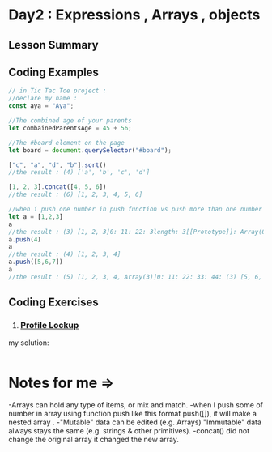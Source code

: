 # Day2 : Expressions , Arrays , objects


## Lesson Summary


## Coding Examples
```javascript
// in Tic Tac Toe project :
//declare my name :
const aya = "Aya";

//The combined age of your parents
let combainedParentsAge = 45 + 56;

//The #board element on the page
let board = document.querySelector("#board");

["c", "a", "d", "b"].sort()
//the result : (4) ['a', 'b', 'c', 'd']

[1, 2, 3].concat([4, 5, 6])
//the result : (6) [1, 2, 3, 4, 5, 6]

//when i push one number in push function vs push more than one number in push function
let a = [1,2,3]
a
//the result : (3) [1, 2, 3]0: 11: 22: 3length: 3[[Prototype]]: Array(0)
a.push(4)
a
//the result : (4) [1, 2, 3, 4]
a.push([5,6,7])
a
//the result : (5) [1, 2, 3, 4, Array(3)]0: 11: 22: 33: 44: (3) [5, 6, 7]length: 5[[Prototype]]: Array(0)

```

## Coding Exercises
1. ### [Profile Lockup](https://www.freecodecamp.org/learn/javascript-algorithms-and-data-structures/basic-javascript/profile-lookup)

my solution:
```javascript

```
# Notes for me => 
-Arrays can hold any type of items, or mix and match.
-when I push some of number in array using function push like this format push([]),  it will make a nested array .
-"Mutable" data can be edited (e.g. Arrays)
"Immutable" data always stays the same (e.g. strings & other primitives).
-concat() did not change the original array it changed the new array.

